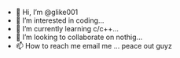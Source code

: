 - 👋 Hi, I’m @glike001
- 👀 I’m interested in coding...
- 🌱 I’m currently learning c/c++...
- 💞️ I’m looking to collaborate on nothig...
- 📫 How to reach me email me ...
peace out guyz
<!---
glike001/glike001 is a ✨ special ✨ repository because its `README.md` (this file) appears on your GitHub profile.
You can click the Preview link to take a look at your changes.
--->
